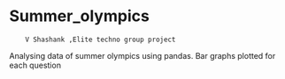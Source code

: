 # Summer_olympics
        V Shashank ,Elite techno group project
Analysing data of summer olympics using pandas.
Bar graphs plotted for each question
